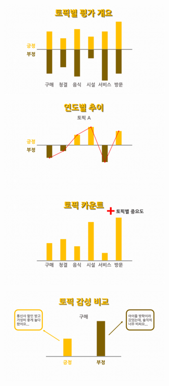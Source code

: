 ![슬라이드2](%EC%84%9C%EB%B9%84%EC%8A%A4%EA%B8%B0%ED%9A%8D/%EC%8A%AC%EB%9D%BC%EC%9D%B4%EB%93%9C2.PNG)

![슬라이드3](%EC%84%9C%EB%B9%84%EC%8A%A4%EA%B8%B0%ED%9A%8D/%EC%8A%AC%EB%9D%BC%EC%9D%B4%EB%93%9C3-16541548682491.PNG)

![슬라이드4](%EC%84%9C%EB%B9%84%EC%8A%A4%EA%B8%B0%ED%9A%8D/%EC%8A%AC%EB%9D%BC%EC%9D%B4%EB%93%9C4-16541548809692.PNG)

![슬라이드5](%EC%84%9C%EB%B9%84%EC%8A%A4%EA%B8%B0%ED%9A%8D/%EC%8A%AC%EB%9D%BC%EC%9D%B4%EB%93%9C5.PNG)